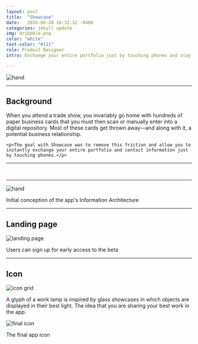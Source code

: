 ```yaml
---
layout: post
title:  "Showcase"
date:   2016-06-20 18:32:32 -0400
categories: jekyll update
img: dribbble.png
color: "white"
text-color: "#111"
role: Product Designer
intro: Exchange your entire portfolio just by touching phones and stay connected to the people you meet with Showcase. I led the design process for all products across mobile, web, and marketing platforms.

---
```


![hand](/img/showcase-hand.jpg)

<hr>

<div class="row">
  <div class="col-sm-6">
    <h2 class="section-left">Background</h2>
  </div>
  <div class="col-sm-6">
    <p>When you attend a trade show, you invariably go home with hundreds of paper business cards that you must then scan or manually enter into a digital repository. Most of these cards get thrown away—and along with it, a potential business relationship. </p>

    <p>The goal with Showcase was to remove this friction and allow you to instantly exchange your entire portfolio and contact information just by touching phones.</p>

  </div>
</div>

<hr>

<br/>

<div class="row">
  <div class="col-sm-6">
    <div class="col-with-margin">
      <img src="/img/showcase-p1.png" alt="">
    </div>
  </div>
  <div class="col-sm-6">
    <div class="col-with-margin">
      <img src="/img/showcase-p2.png" alt="">
    </div>
  </div>
  <div class="col-sm-6">
    <div class="col-with-margin">
      <img src="/img/showcase-p3.png" alt="">
    </div>
  </div>
  <div class="col-sm-6">
    <div class="col-with-margin">
      <img src="/img/showcase-p4.png" alt="">
    </div>
  </div>
</div>

<!--
Users can also send their card to anyone in the vicinity without touching phones—making it easy to share their information with multiple people at once.

<div class="send-card">
  <img src="img/send-card.gif" alt="Send Card">
</div>
-->

<hr>

![hand](/img/shocase-ia.png)

Initial conception of the app's Information Architecture

<hr>

## Landing page

![landing page](/img/shows.png)

Users can sign up for early access to the beta

<hr>

## Icon

![icon grid](/img/showcase-grid.png)

A glyph of a work lamp is inspired by glass showcases in which objects are displayed in their best light. The idea that you are sharing your best work in the app.

![final icon](/img/showcase-icon.png)

The final app icon

